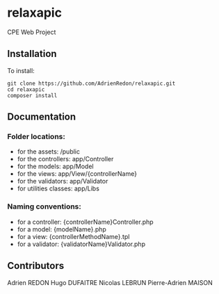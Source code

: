 # relaxapic
CPE Web Project

## Installation

To install:

```shell
git clone https://github.com/AdrienRedon/relaxapic.git
cd relaxapic
composer install
```

## Documentation

### Folder locations:
- for the assets: /public
- for the controllers: app/Controller
- for the models: app/Model
- for the views: app/View/{controllerName}
- for the validators: app/Validator
- for utilities classes: app/Libs

### Naming conventions:
- for a controller: {controllerName}Controller.php
- for a model: {modelName}.php
- for a view: {controllerMethodName}.tpl
- for a validator: {validatorName}Validator.php

## Contributors

Adrien REDON
Hugo DUFAITRE
Nicolas LEBRUN
Pierre-Adrien MAISON 
